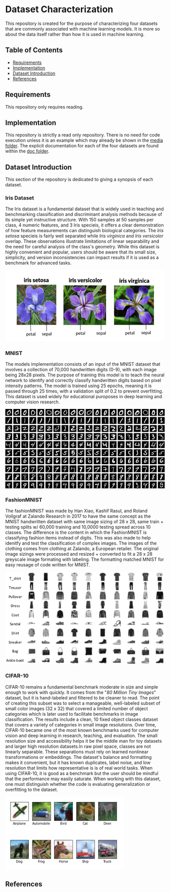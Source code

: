 # Dataset Characterization

This repository is created for the purpose of characterizing four datasets that are commonly associated with machine learning models. It is more so about the data itself rather than how it is used in machine learning.

## Table of Contents
* [Requirements](#requirements)
* [Implementation](#implementation)
* [Dataset Introduction](#dataset-introduction)
* [References](#references)


## Requirements

This repository only requires reading.

## Implementation

This repository is strictly a read only repository. There is no need for code execution unless it is an example which may already be shown in the [media folder](/media/). The explicit documentation for each of the four datasets are found within the [doc folder](/doc/).

## Dataset Introduction

This section of the repository is dedicated to giving a synopsis of each dataset.

### Iris Dataset

The Iris dataset is a fundamental dataset that is widely used in teaching and benchmarking classification and discriminant analysis methods because of its simple yet instructive structure. With 150 samples at 50 samples per class, 4 numeric features, and 3 Iris specieis, it offers a clear demonstration of how feature measurements can distinguish biological categories. The _Iris setosa_ specieis is fairly well separated while _Iris virginica_ and _Iris versicolor_ overlap. These observations illustrate limitations of linear separability and the need for careful analysis of the class's geometry. While this dataset is highly convenient and popular, users should be aware that its small size, simplicity, and version inconsistencies can impact results if it is used as a benchmark for advanced tasks. 

![alt text](/media/IrisDatasetPic.png)

### MNIST

The models implementation consists of an input of the MNIST dataset that involves a collection of 70,000 handwritten digits (0-9), with each image being 28x28 pixels. The purpose of training this model is to teach the neural network to identify and correctly classify handwritten digits based on pixel intensity patterns. The model is trained using 25 epochs, meaning it is passed through 25 times, with a validation split of 0.2 to prevent overfitting. This dataset is used widely for educational puroposes in deep learning and computer vision research.

![alt_text](/media/MNIST_dataset_examplePic.png)

### FashionMNIST

The fashionMNIST was made by Han Xiao, Kashif Rasul, and Roland Vollgraf at Zalando Research in 2017 to have the same concept as the MNIST handwritten dataset with same image sizing of 28 x 28, same train + testing splits w/ 60,000 training and 10,0000 testing spread across 10 classes. The difference is the content in which the FashionMNIST is classifying fashion items instead of digits. This was also made to help idenitfy and test the classification of complex images. The images of the clothing comes from clothing at Zalando, a European retailer. The original image sizings were processed and resized + converted to fit a 28 x 28 greyscale image formating with labeling. The formatting matched MNIST for easy reusage of code written for MNIST. 

![alt_text](/media/Sample-images-from-Fashion-MNIST-dataset.png)

### CIFAR-10

CIFAR-10 remains a fundamental benchmark moderate in size and simple enough to work with quickly. It comes from the "_80 Million Tiny Images_" dataset, but it is hand-labeled and filtered to be cleaner to read. The point of creating this subset was to select a manageable, well-labeled subset of small color images (32 x 32) that covered a limited number of object categories which is later used to facilitate benchmarks in image classification. The results include a clean, 10 fixed object classes dataset that covers a variety of categories in small image resolutions. Over time, CIFAR-10 became one of the most known benchmarks used for computer vision and deep learning in research, teaching, and evaluation. The small resolution size and accessibility helps it be the middle man for toy datasets and larger high resolution datasets.In raw pixel space, classes are not linearly separable. These separations must rely on learned nonlinear transformations or embeddings. The dataset's balance and formatting makes it convenient, but it has known duplicates, label noise, and low resolution that limits how representative is is of real world tasks. When using CIFAR-10, it is good as a benchmark but the user should be mindful that the performance may easily saturate. When working with this dataset, one must distinguish whether the code is evaluating generalization or overfitting to the dataset. 

![alt_text](/media/Cifar10ClassPic.png)

## References

